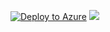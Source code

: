 [![Deploy to Azure](https://azuredeploy.net/deploybutton.png)](https://azuredeploy.net/)
<a href="https://azuredeploy.net/" target="_blank">
    <img src="https://azuredeploy.net/deploybutton.png"/>
</a>
